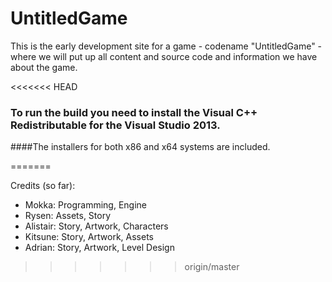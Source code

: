 # UntitledGame


This is the early development site for a game - codename "UntitledGame" - where we will put up all content and source code and information we have about the game.

<<<<<<< HEAD
### To run the build you need to install the Visual C++ Redistributable for the Visual Studio 2013.

####The installers for both x86 and x64 systems are included.

=======


Credits (so far):

* Mokka: Programming, Engine
* Rysen: Assets, Story
* Alistair: Story, Artwork, Characters
* Kitsune: Story, Artwork, Assets
* Adrian: Story, Artwork, Level Design
>>>>>>> origin/master

